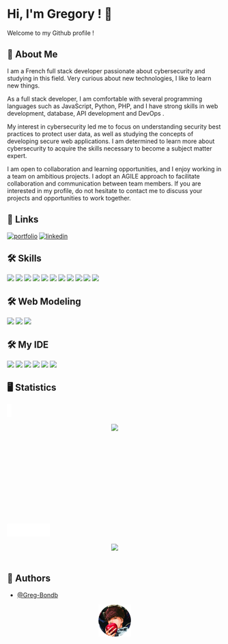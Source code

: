 # Hi, I'm Gregory ! 👋
Welcome to my Github profile !

## 🚀 About Me
I am a French full stack developer passionate about cybersecurity and studying in this field. Very curious about new technologies, I like to learn new things.

As a full stack developer, I am comfortable with several programming languages such as JavaScript, Python, PHP, and I have strong skills in web development, database, API development and DevOps .

My interest in cybersecurity led me to focus on understanding security best practices to protect user data, as well as studying the concepts of developing secure web applications. I am determined to learn more about cybersecurity to acquire the skills necessary to become a subject matter expert.

I am open to collaboration and learning opportunities, and I enjoy working in a team on ambitious projects. I adopt an AGILE approach to facilitate collaboration and communication between team members. If you are interested in my profile, do not hesitate to contact me to discuss your projects and opportunities to work together.

## 🔗 Links
[![portfolio](https://img.shields.io/badge/my_portfolio-992131?style=for-the-badge&logo=ko-fi&logoColor=white)](https://greg-bondb.github.io/Portfolio-Balatre-Gregory/)
[![linkedin](https://img.shields.io/badge/linkedin-0A66C2?style=for-the-badge&logo=linkedin&logoColor=white)](https://www.linkedin.com/in/gr%C3%A9gory-balatre-6a2187220/)

## 🛠 Skills
<div>
  <img src="https://img.shields.io/badge/C%2B%2B-10899C?style=for-the-badge&logo=c%2B%2B&logoColor=white">
  <img src="https://img.shields.io/badge/C%23-239120?style=for-the-badge&logo=c-sharp&logoColor=white">
  <img src="https://img.shields.io/badge/Python-3776AB?style=for-the-badge&logo=python&logoColor=white">
  <img src="https://img.shields.io/badge/Unity-4D5645?style=for-the-badge&logo=unity&logoColor=white">
  <img src="https://img.shields.io/badge/JavaScript-F7DF1E?style=for-the-badge&logo=javascript&logoColor=black">
  <img src="https://img.shields.io/badge/HTML5-E34F26?style=for-the-badge&logo=html5&logoColor=white">
  <img src="https://img.shields.io/badge/CSS3-1572B6?style=for-the-badge&logo=css3&logoColor=white">
  <img src="https://img.shields.io/badge/Java-ED8B00?style=for-the-badge&logo=openjdk&logoColor=white">
  <img src="https://img.shields.io/badge/MySQL-9C9C9C?style=for-the-badge&logo=mysql&logoColor=white">
  <img src="https://img.shields.io/badge/PHP-777BB4?style=for-the-badge&logo=php&logoColor=white">
  <img src="https://img.shields.io/badge/Go-00ADD8?style=for-the-badge&logo=go&logoColor=white">
</div>

## 🛠 Web Modeling
<div>
  <img src="https://img.shields.io/badge/Figma-F24E1E?style=for-the-badge&logo=figma&logoColor=white">
  <img src="https://img.shields.io/badge/Adobe%20XD-470137?style=for-the-badge&logo=Adobe%20XD&logoColor=#FF61F6">
  <img src="https://img.shields.io/badge/Canva-%2300C4CC.svg?&style=for-the-badge&logo=Canva&logoColor=white">
</div>

## 🛠 My IDE
<div>
  <img src="https://img.shields.io/badge/CLion-000000?style=for-the-badge&logo=clion&logoColor=white">
  <img src="https://img.shields.io/badge/IntelliJ_IDEA-000000.svg?style=for-the-badge&logo=intellij-idea&logoColor=white">
  <img src="https://img.shields.io/badge/PyCharm-000000.svg?&style=for-the-badge&logo=PyCharm&logoColor=white">
  <img src="https://img.shields.io/badge/Visual_Studio-5C2D91?style=for-the-badge&logo=visual%20studio&logoColor=white">
  <img src="https://img.shields.io/badge/Visual_Studio_Code-0078D4?style=for-the-badge&logo=visual%20studio%20code&logoColor=white">
  <img src="https://img.shields.io/badge/Arduino-00979D?style=for-the-badge&logo=Arduino&logoColor=white">
</div>

## 🖥️ Statistics

<span><img src="imports/invisible.png" height=30 width=10 /></span>

<div align="center" width="100%">
  <img width=40% style="margin-bottom: 200px" src="https://github-readme-stats.vercel.app/api/top-langs/?username=Greg-Bondb&card_width=400&langs_count=10&hide_border=true&theme=nord" />
</div>

<span><img src="imports/invisible.png" height=30 width=100 /></span>

<div align="center" width="100%">
  <img width=40% style="margin-bottom: 20px" src="https://github-readme-stats.vercel.app/api?username=Greg-Bondb&show_icons=trye&line_height=27&theme=nord&hide_border=true" />
</div>

## 📘 Authors

- [@Greg-Bondb](https://github.com/Greg-Bondb)

<p align="center">
  <img src="imports/profil.png" width=15%>
</p>
